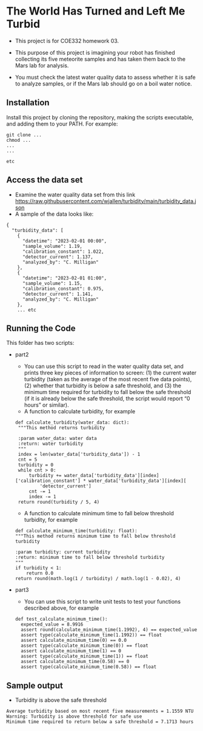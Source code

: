 The World Has Turned and Left Me Turbid
=

* This project is for COE332 homework 03.

* This purpose of this project is imagining your robot has finished collecting its five meteorite samples and has taken them back to the Mars lab for analysis.
* You must check the latest water quality data to assess whether it is safe to analyze samples, or if the Mars lab should go on a boil water notice.

Installation
--
Install this project by cloning the repository, making the scripts executable, and adding them to your PATH. For example:

```
git clone ...
chmod ...
...
...

etc
```
Access the data set
--

* Examine the water quality data set from this link https://raw.githubusercontent.com/wjallen/turbidity/main/turbidity_data.json
* A sample of the data looks like:

```
{
  "turbidity_data": [
    {
      "datetime": "2023-02-01 00:00",
      "sample_volume": 1.19,
      "calibration_constant": 1.022,
      "detector_current": 1.137,
      "analyzed_by": "C. Milligan"
    },
    {
      "datetime": "2023-02-01 01:00",
      "sample_volume": 1.15,
      "calibration_constant": 0.975,
      "detector_current": 1.141,
      "analyzed_by": "C. Milligan"
    },
    ... etc

```

Running the Code
--

This folder has two scripts:

* part2
   * You can use this script to read in the water quality data set, and prints three key pieces of information to screen: 
    (1) the current water turbidity (taken as the average of the most recent five data points),
    (2) whether that turbidity is below a safe threshold, and 
    (3) the minimum time required for turbidity to fall below the safe threshold (if it is already below the safe threshold, the script would report “0           hours” or similar).
   * A function to calculate turbidity, for example
   ```
   def calculate_turbidity(water_data: dict):
    """This method returns turbidity

    :param water_data: water data
    :return: water turbidity
    """
    index = len(water_data['turbidity_data']) - 1
    cnt = 5
    turbidity = 0
    while cnt > 0:
        turbidity += water_data['turbidity_data'][index]['calibration_constant'] * water_data['turbidity_data'][index][
            'detector_current']
        cnt -= 1
        index -= 1
    return round(turbidity / 5, 4)
    ```
    * A function to calculate minimum time to fall below threshold turbidity, for example
    
    ```
    def calculate_minimum_time(turbidity: float):
    """This method returns minimum time to fall below threshold turbidity

    :param turbidity: current turbidity
    :return: minimum time to fall below threshold turbidity
    """
    if turbidity < 1:
        return 0.0
    return round(math.log(1 / turbidity) / math.log(1 - 0.02), 4)
    ```
   
* part3
  * You can use this script to write unit tests to test your functions described above, for example
  ```
  def test_calculate_minimum_time():
    expected_value = 8.9916
    assert round(calculate_minimum_time(1.1992), 4) == expected_value
    assert type(calculate_minimum_time(1.1992)) == float
    assert calculate_minimum_time(0) == 0.0
    assert type(calculate_minimum_time(0)) == float
    assert calculate_minimum_time(1) == 0
    assert type(calculate_minimum_time(1)) == float
    assert calculate_minimum_time(0.58) == 0
    assert type(calculate_minimum_time(0.58)) == float
  
  ```
  
 Sample output
 --
 * Turbidity is above the safe threshold
 ```
Average turbidity based on most recent five measurements = 1.1559 NTU
Warning: Turbidity is above threshold for safe use
Minimum time required to return below a safe threshold = 7.1713 hours
```


